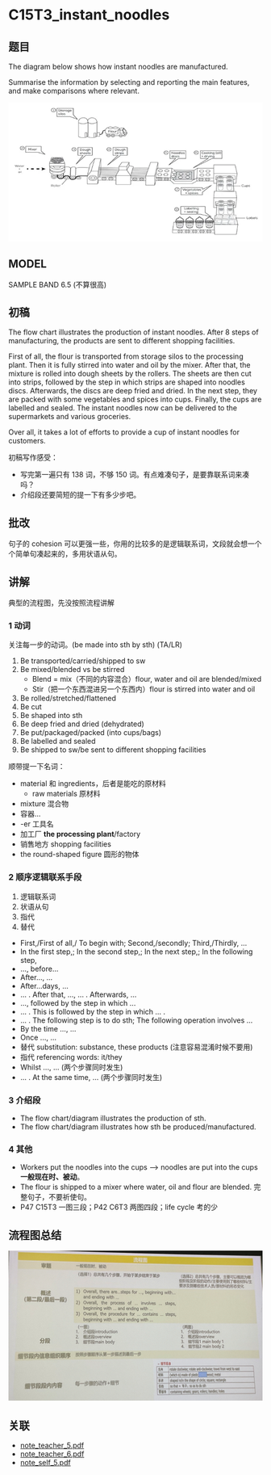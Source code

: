 # C15T3_instant_noodles

## 题目

The diagram below shows how instant noodles are manufactured.

Summarise  the information by selecting and reporting the main features, and make comparisons where relevant.

![ielts-writing-task-1-cam-15-answer](../pic/ielts-writing-task-1-cam-15-answer.webp)

## MODEL

SAMPLE BAND 6.5 (不算很高)

## 初稿

The flow chart illustrates the production of instant noodles. After 8 steps of manufacturing, the products are sent to different shopping facilities.

First of all, the flour is transported from storage silos to the processing plant. Then it is fully stirred into water and oil by the mixer. After that, the mixture is rolled into dough sheets by the rollers. The sheets are then cut into strips, followed by the step in which strips are shaped into noodles discs. Afterwards, the discs are deep fried and dried. In the next step, they are packed with some vegetables and spices into cups. Finally, the cups are labelled and sealed. The instant noodles now can be delivered to the supermarkets and various groceries.

Over all, it takes a lot of efforts to provide a cup of instant noodles for customers.

初稿写作感受：

- 写完第一遍只有 138 词，不够 150 词。有点难凑句子，是要靠联系词来凑吗？
- 介绍段还要简短的提一下有多少步吧。

## 批改

句子的 cohesion 可以更强一些，你用的比较多的是逻辑联系词，文段就会想一个个简单句凑起来的，多用状语从句。

## 讲解

典型的流程图，先没按照流程讲解

### 1 动词

关注每一步的动词。(be made into sth by sth) (TA/LR)

1. Be transported/carried/shipped to sw
2. Be mixed/blended vs be stirred
   - Blend = mix（不同的内容混合）flour, water and oil are blended/mixed
   - Stir（把一个东西混进另一个东西内）flour is stirred into water and oil
3. Be rolled/stretched/flattened
4. Be cut
5. Be shaped into sth
6. Be deep fried and dried (dehydrated)
7. Be put/packaged/packed (into cups/bags)
8. Be labelled and sealed
9. Be shipped to sw/be sent to different shopping facilities

顺带提一下名词：

- material 和 ingredients，后者是能吃的原材料
  - raw materials 原材料
- mixture 混合物
- 容器...
- -er 工具名
- 加工厂 **the processing plant**/factory
- 销售地方 shopping facilities
- the round-shaped figure 圆形的物体

### 2 顺序逻辑联系手段

1. 逻辑联系词
2. 状语从句
3. 指代
4. 替代

- First,/First of all,/ To begin with; Second,/secondly; Third,/Thirdly, ...
- In the first step,; In the second step,; In the next step,; In the following step,
- ..., before...
- After..., ...
- After...days, ...
- ... . After that, ..., ... . Afterwards, ...
- ..., followed by the step in which ...
- ... . This is followed by the step in which ... .
- ... . The following step is to do sth; The following operation involves ...
- By the time ..., ...
- Once ..., ...
- 替代 substitution: substance, these products (注意容易混淆时候不要用)
- 指代 referencing words: it/they
- Whilst ..., ... (两个步骤同时发生)
- ... . At the same time, ... (两个步骤同时发生)

### 3 介绍段

- The flow chart/diagram illustrates the production of sth.
- The flow chart/diagram illustrates how sth be produced/manufactured.

### 4 其他

- Workers put the noodles into the cups --> noodles are put into the cups **一般现在时、被动**。
- The flour is shipped to a mixer where water, oil and flour are blended. 完整句子，不要祈使句。
- P47 C15T3 一图三段；P42 C6T3 两图四段；life cycle 考的少

## 流程图总结

![流程图总结](../pic/流程图总结.png)

## 关联

- [note_teacher_5.pdf](../note_teacher/teacher_5.pdf)
- [note_teacher_6.pdf](../note_teacher/teacher_6.pdf)
- [note_self_5.pdf](../note_self/self_5.pdf)
